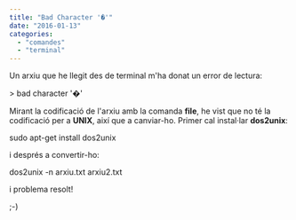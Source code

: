 ```yaml
---
title: "Bad Character '�'"
date: "2016-01-13"
categories: 
  - "comandes"
  - "terminal"
---
```


Un arxiu que he llegit des de terminal m'ha donat un error de lectura:

\> bad character '�'

Mirant la codificació de l'arxiu amb la comanda ****file****, he vist que no té la codificació per a **UNIX**, així que a canviar-ho. Primer cal instal·lar ****dos2unix****:

sudo apt-get install dos2unix

i després a convertir-ho:

dos2unix -n arxiu.txt arxiu2.txt

i problema resolt!

;-)
